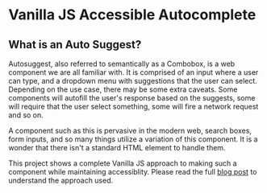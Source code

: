 # Vanilla JS Accessible Autocomplete

## What is an Auto Suggest?

Autosuggest, also referred to semantically as a Combobox, is a web component we are all familiar with. It is comprised of an input where a user can type, and a dropdown menu with suggestions that the user can select. Depending on the use case, there may be some extra caveats. Some components will autofill the user's response based on the suggests, some will require that the user select something, some will fire a network request and so on.

A component such as this is pervasive in the modern web, search boxes, form inputs, and so many things utilize a variation of this component. It is a wonder that there isn't a standard HTML element to handle them.

This project shows a complete Vanilla JS approach to making such a component while maintaining accessiblity. Please read the full [blog post](https://rohanfaiyaz.com/posts/tech/how-to-make-accesible-autocomplete/) to understand the approach used.
